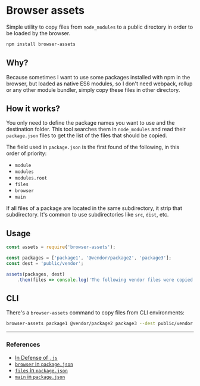# Browser assets

Simple utility to copy files from `node_modules` to a public directory in order to be loaded by the browser.

```sh
npm install browser-assets
```

## Why?

Because sometimes I want to use some packages installed with npm in the browser, but loaded as native ES6 modules, so I don't need webpack, rollup or any other module bundler, simply copy these files in other directory.

## How it works?

You only need to define the package names you want to use and the destination folder. This tool searches them in `node_modules` and read their `package.json` files to get the list of the files that should be copied.

The field used in `package.json` is the first found of the following, in this order of priority:

* `module`
* `modules`
* `modules.root`
* `files`
* `browser`
* `main`

If all files of a package are located in the same subdirectory, it strip that subdirectory. It's common to use subdirectories like `src`, `dist`, etc.

## Usage

```js
const assets = require('browser-assets');

const packages = ['package1', '@vendor/package2', 'package3'];
const dest = 'public/vendor';

assets(packages, dest)
	.then(files => console.log('The following vendor files were copied:', files));
```

## CLI

There's a `browser-assets` command to copy files from CLI environments:

```sh
browser-assets package1 @vendor/package2 package3 --dest public/vendor
```


---

### References

* [In Defense of `.js`](https://github.com/dherman/defense-of-dot-js/blob/master/proposal.md)
* [`browser` in `package.json`](https://docs.npmjs.com/files/package.json#browser)
* [`files` in `package.json`](https://docs.npmjs.com/files/package.json#files)
* [`main` in `package.json`](https://docs.npmjs.com/files/package.json#main)
